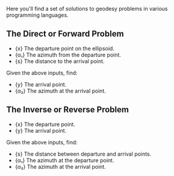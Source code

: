 Here you'll find a set of solutions to geodesy problems in various programming languages.

## The Direct or Forward Problem

  * {x} The departure point on the ellipsoid.
  * {α₁} The azimuth from the departure point.
  * {s} The distance to the arrival point.
  
Given the above inputs, find:
  * {y} The arrival point.
  * {α₂} The azimuth at the arrival point.


## The Inverse or Reverse Problem

  * {x} The departure point.
  * {y} The arrival point.

Given the above inputs, find:
  
  * {s} The distance between departure and arrival points.
  * {α₁} The azimuth at the departure point.
  * {α₂} The azimuth at the arrival point.
